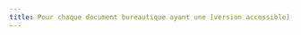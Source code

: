 ```yaml
---
title: Pour chaque document bureautique ayant une [version accessible](#version-accessible-pour-un-document-en-telechargement), cette version offre-t-elle la même information ?
---
```


